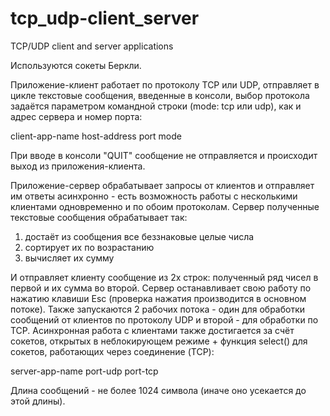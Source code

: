 # tcp_udp-client_server
TCP/UDP client and server applications

Используются сокеты Беркли.

Приложение-клиент работает по протоколу TCP или UDP,
отправляет в цикле текстовые сообщения, введенные в консоли,
выбор протокола задаётся параметром командной строки
(mode: tcp или udp),
как и адрес сервера и номер порта:

client-app-name host-address port mode
  
При вводе в консоли "QUIT" сообщение не отправляется
и происходит выход из приложения-клиента.
  
Приложение-сервер обрабатывает запросы от клиентов и
отправляет им ответы асинхронно - есть возможность работы
с несколькими клиентами одновременно и по обоим протоколам.
Сервер полученные текстовые сообщения обрабатывает так:
1. достаёт из сообщения все беззнаковые целые числа
2. сортирует их по возрастанию
3. вычисляет их сумму

  И отправляет клиенту сообщение из 2х строк:
полученный ряд чисел в первой и их сумма во второй.
Сервер останавливает свою работу по нажатию клавиши Esc
(проверка нажатия производится в основном потоке). Также
запускаются 2 рабочих потока - один для обработки сообщений
от клиентов по протоколу UDP и второй - для обработки по TCP.
Асинхронная работа с клиентами также достигается за счёт
сокетов, открытых в неблокирующем режиме + функция select()
для сокетов, работающих через соединение (TCP):
  
server-app-name port-udp port-tcp
  
Длина сообщений - не более 1024 символа (иначе оно усекается
до этой длины).

